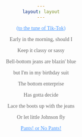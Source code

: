 ```yaml
---
layout: layout
---
```



<style>
	body {font-family: garamond; text-align: center; color: #666;}
	a { color: #4294FF}
</style>

<p id="info"><a href="http://www.youtube.com/watch?v=iP6XpLQM2Cs">(to the tune of Tik-Tok)</a></p>
<p id="wake">Early in the morning, should I</p>
<p id="keep">Keep it classy or sassy</p>
<p id="bell">Bell-bottom jeans are blazin' blue</p>
<p id="suit">but I'm in my birthday suit</p>

<p id="ente">The bottom enterprise</p>
<p id="deci">Has gotta decide</p>
<p id="boot">Lace the boots up with the jeans</p>
<p id="budd">Or let little Johnson fly</p>

<p id="pantslink"><a href="/">Pants! or No Pants!</a></p>	